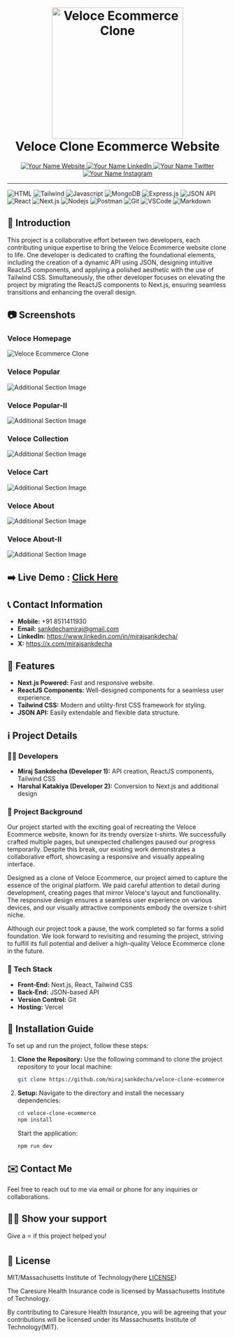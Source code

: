 <h1 align="center">
  <a href="https://your-ecommerce-clone-demo-link.com/" target="_blank">
    <img src="https://github.com/mirajsankdecha/veloce-clone-ecommerce/blob/main/public/Logo.png" alt="Veloce Ecommerce Clone" width="300">
  </a>
  <br>
  Veloce Clone Ecommerce Website
</h1>

<p align="center">
  <a href="https://your-portfolio-link.com/" target="_blank">
    <img src="https://img.shields.io/badge/Website-DC143C?style=for-the-badge&logo=medium&logoColor=white" alt="Your Name Website" />
  </a>
  <a href="https://www.linkedin.com/in/your-linkedin-profile/" target="_blank">
    <img src="https://img.shields.io/badge/LinkedIn-0077B5?style=for-the-badge&logo=linkedin&logoColor=white" alt="Your Name LinkedIn" />
  </a>
  <a href="https://twitter.com/your-twitter-handle" target="_blank">
    <img src="https://img.shields.io/badge/Twitter-1DA1F2?style=for-the-badge&logo=twitter&logoColor=white" alt="Your Name Twitter" />
  </a>
  <a href="https://www.instagram.com/your-instagram-handle/" target="_blank">
    <img src="https://img.shields.io/badge/Instagram-fe4164?style=for-the-badge&logo=instagram&logoColor=white" alt="Your Name Instagram" />
  </a> 
</p>

---

![HTML](https://img.shields.io/badge/HTML5-E34F26?style=for-the-badge&logo=html5&logoColor=white)
![Tailwind](https://img.shields.io/badge/Tailwind_CSS-092749?style=for-the-badge&logo=tailwindcss&logoColor=06B6D4&labelColor=000000)
![Javascript](https://img.shields.io/badge/Javascript-F0DB4F?style=for-the-badge&labelColor=black&logo=javascript&logoColor=F0DB4F)
![MongoDB](https://img.shields.io/badge/MongoDB-4EA94B?style=for-the-badge&logo=mongodb&logoColor=white)
![Express.js](https://img.shields.io/badge/Express.js-000000?style=for-the-badge&logo=express&logoColor=white)
![JSON API](https://img.shields.io/badge/JSON_API-000000?style=for-the-badge&logo=json&logoColor=white)
![React](https://img.shields.io/badge/-React-61DBFB?style=for-the-badge&labelColor=black&logo=react&logoColor=61DBFB)
![Next.js](https://img.shields.io/badge/Next.js-000000?style=for-the-badge&logo=next.js&logoColor=white)
![Nodejs](https://img.shields.io/badge/Nodejs-3C873A?style=for-the-badge&labelColor=black&logo=node.js&logoColor=3C873A)
![Postman](https://img.shields.io/badge/Postman-FF6C37?style=for-the-badge&logo=postman&logoColor=white)
![Git](https://img.shields.io/badge/Git-F05032?style=for-the-badge&logo=git&logoColor=white)
![VSCode](https://img.shields.io/badge/Visual_Studio-0078d7?style=for-the-badge&logo=visual%20studio&logoColor=white)
![Markdown](https://img.shields.io/badge/Markdown-000000?style=for-the-badge&logo=markdown&logoColor=white)

## :pencil: Introduction

This project is a collaborative effort between two developers, each contributing unique expertise to bring the Veloce Ecommerce website clone to life. One developer is dedicated to crafting the foundational elements, including the creation of a dynamic API using JSON, designing intuitive ReactJS components, and applying a polished aesthetic with the use of Tailwind CSS. Simultaneously, the other developer focuses on elevating the project by migrating the ReactJS components to Next.js, ensuring seamless transitions and enhancing the overall design.


## :camera: Screenshots

### Veloce Homepage
![Veloce Ecommerce Clone](https://github.com/mirajsankdecha/veloce-clone-ecommerce/blob/main/public/home.png)

### Veloce Popular
![Additional Section Image](https://github.com/mirajsankdecha/veloce-clone-ecommerce/blob/main/public/popular.png)

### Veloce Popular-II
![Additional Section Image](https://github.com/mirajsankdecha/veloce-clone-ecommerce/blob/main/public/popular-2.png)

### Veloce Collection
![Additional Section Image](https://github.com/mirajsankdecha/veloce-clone-ecommerce/blob/main/public/collection.png)

### Veloce Cart
![Additional Section Image](https://github.com/mirajsankdecha/veloce-clone-ecommerce/blob/main/public/cart.png)

### Veloce About
![Additional Section Image](https://github.com/mirajsankdecha/veloce-clone-ecommerce/blob/main/public/about.png)

### Veloce About-II
![Additional Section Image](https://github.com/mirajsankdecha/veloce-clone-ecommerce/blob/main/public/about-2.png)

## :arrow_right: **Live Demo** : [Click Here](https://veloce-clone-ecommerce.vercel.app/)

## :telephone_receiver: Contact Information

- **Mobile:** +91 8511411930
- **Email:** sankdechamiraj@gmail.com
- **LinkedIn:** https://www.linkedin.com/in/mirajsankdecha/
- **X:** https://x.com/mirajsankdecha

## :rocket: Features

- **Next.js Powered:** Fast and responsive website.
- **ReactJS Components:** Well-designed components for a seamless user experience.
- **Tailwind CSS:** Modern and utility-first CSS framework for styling.
- **JSON API:** Easily extendable and flexible data structure.

## :information_source: Project Details

### :man_technologist: Developers

- **Miraj Sankdecha (Developer 1):** API creation, ReactJS components, Tailwind CSS
- **Harshal Katakiya (Developer 2):** Conversion to Next.js and additional design
  
### :pushpin: Project Background

Our project started with the exciting goal of recreating the Veloce Ecommerce website, known for its trendy oversize t-shirts. We successfully crafted multiple pages, but unexpected challenges paused our progress temporarily. Despite this break, our existing work demonstrates a collaborative effort, showcasing a responsive and visually appealing interface.

Designed as a clone of Veloce Ecommerce, our project aimed to capture the essence of the original platform. We paid careful attention to detail during development, creating pages that mirror Veloce's layout and functionality. The responsive design ensures a seamless user experience on various devices, and our visually attractive components embody the oversize t-shirt niche.

Although our project took a pause, the work completed so far forms a solid foundation. We look forward to revisiting and resuming the project, striving to fulfill its full potential and deliver a high-quality Veloce Ecommerce clone in the future.

### :wrench: Tech Stack

- **Front-End:** Next.js, React, Tailwind CSS
- **Back-End:** JSON-based API
- **Version Control:** Git
- **Hosting:** Vercel

## :wrench: Installation Guide

To set up and run the project, follow these steps:

1. **Clone the Repository:** Use the following command to clone the project repository to your local machine:

   ```bash
   git clone https://github.com/mirajsankdecha/veloce-clone-ecommerce
   ```

2. **Setup:** Navigate to the directory and install the necessary dependencies:

   ```bash
   cd veloce-clone-ecommerce
   npm install
   ```

   Start the application:

   ```bash
   npm run dev
   ```

## :envelope: Contact Me

Feel free to reach out to me via email or phone for any inquiries or collaborations.
 ## :man_astronaut: Show your support

Give a ⭐️ if this project helped you!

## :page_facing_up: License

MIT/Massachusetts Institute of Technology(here [LICENSE](https://github.com/mirajsankdecha/Caresure-Health-Insurance/blob/development/LICENSE))

The Caresure Health Insurance code is licensed by Massachusetts Institute of Technology.

By contributing to Caresure Health Insurance, you will be agreeing that your contributions will be licensed under its Massachusetts Institute of Technology(MIT).
